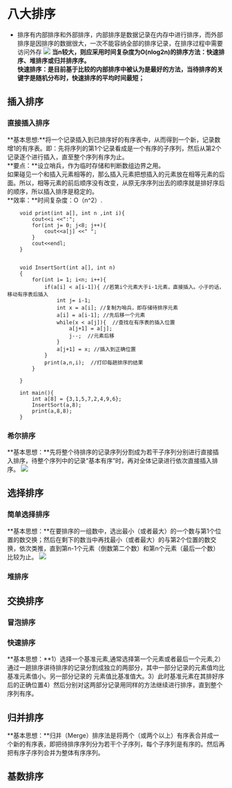 # 八大排序
* 排序有内部排序和外部排序，内部排序是数据记录在内存中进行排序，而外部排序是因排序的数据很大，一次不能容纳全部的排序记录，在排序过程中需要访问外存
![](http://my.csdn.net/uploads/201207/17/1342514529_5795.jpg)
**当n较大，则应采用时间复杂度为O(nlog2n)的排序方法：快速排序、堆排序或归并排序序。   
快速排序：是目前基于比较的内部排序中被认为是最好的方法，当待排序的关键字是随机分布时，快速排序的平均时间最短；**
## 插入排序
### 直接插入排序
**基本思想:**将一个记录插入到已排序好的有序表中，从而得到一个新，记录数增1的有序表。即：先将序列的第1个记录看成是一个有序的子序列，然后从第2个记录逐个进行插入，直至整个序列有序为止。   
**要点：**设立哨兵，作为临时存储和判断数组边界之用。   
如果碰见一个和插入元素相等的，那么插入元素把想插入的元素放在相等元素的后面。所以，相等元素的前后顺序没有改变，从原无序序列出去的顺序就是排好序后的顺序，所以插入排序是稳定的。   
**效率：**时间复杂度：O（n^2）.

		void print(int a[], int n ,int i){  
    		cout<<i <<":";  
    		for(int j= 0; j<8; j++){  
        		cout<<a[j] <<" ";  
    		}  
    		cout<<endl;  
		}  
  
  
		void InsertSort(int a[], int n)  
		{  
    		for(int i= 1; i<n; i++){  
        		if(a[i] < a[i-1]){ //若第i个元素大于i-1元素，直接插入。小于的话，移动有序表后插入  
            		int j= i-1;   
            		int x = a[i]; //复制为哨兵，即存储待排序元素  
            		a[i] = a[i-1]; //先后移一个元素  
            		while(x < a[j]){  //查找在有序表的插入位置  
                		a[j+1] = a[j];  
                		j--;  //元素后移  
            		}  
            		a[j+1] = x; //插入到正确位置  
        		}  
        		print(a,n,i);  //打印每趟排序的结果  
    		}  
      
		}  
  
		int main(){  
    		int a[8] = {3,1,5,7,2,4,9,6};  
    		InsertSort(a,8);  
    		print(a,8,8);  
		} 
### 希尔排序
**基本思想：**先将整个待排序的记录序列分割成为若干子序列分别进行直接插入排序，待整个序列中的记录“基本有序”时，再对全体记录进行依次直接插入排序。
![](http://my.csdn.net/uploads/201207/18/1342577299_5077.jpg)
## 选择排序
### 简单选择排序
**基本思想：**在要排序的一组数中，选出最小（或者最大）的一个数与第1个位置的数交换；然后在剩下的数当中再找最小（或者最大）的与第2个位置的数交换，依次类推，直到第n-1个元素（倒数第二个数）和第n个元素（最后一个数）比较为止。
![](http://my.csdn.net/uploads/201207/18/1342586432_7130.jpg)
### 堆排序
## 交换排序
### 冒泡排序
### 快速排序
**基本思想：**1）选择一个基准元素,通常选择第一个元素或者最后一个元素,2）通过一趟排序讲待排序的记录分割成独立的两部分，其中一部分记录的元素值均比基准元素值小。另一部分记录的 元素值比基准值大。3）此时基准元素在其排好序后的正确位置4）然后分别对这两部分记录用同样的方法继续进行排序，直到整个序列有序。
## 归并排序
**基本思想：**归并（Merge）排序法是将两个（或两个以上）有序表合并成一个新的有序表，即把待排序序列分为若干个子序列，每个子序列是有序的。然后再把有序子序列合并为整体有序序列。
## 基数排序
